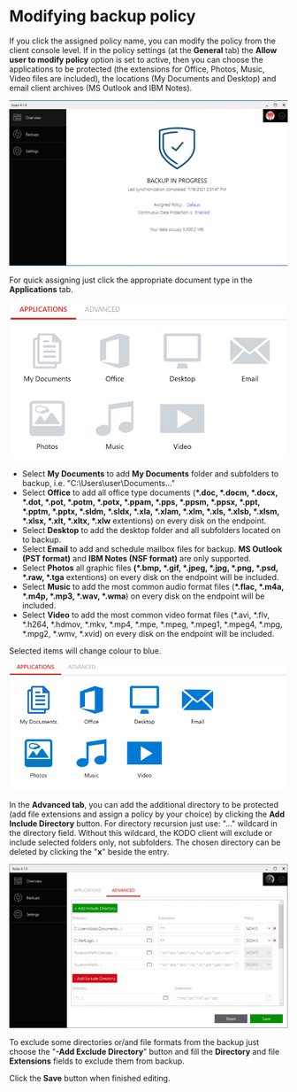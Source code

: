 # Modifying backup policy

If you click the assigned policy name, you can modify the policy from the client console level. If in the policy settings \(at the **General** tab\) the **Allow user to modify policy** option is set to active, then you can choose the applications to be protected \(the extensions for Office, Photos, Music, Video files are included\), the locations \(My Documents and Desktop\) and email client archives \(MS Outlook and IBM Notes\).

![](../../.gitbook/assets/image%20%2879%29.png)

For quick assigning just click the appropriate document type in the **Applications** tab.

![](../../.gitbook/assets/clipolicyset1.PNG)

* Select **My Documents** to add **My Documents** folder and subfolders to backup, i.e. "C:\Users\user\Documents...\"
* Select **Office** to add all office type documents \(**\*.doc, \*.docm, \*.docx, \*.dot, \*.pot, \*.potm, \*.potx,  \*.ppam, \*.pps, \*.ppsm, \*.ppsx, \*.ppt, \*.pptm, \*.pptx, \*.sldm, \*.sldx, \*.xla, \*.xlam, \*.xlm, \*.xls, \*.xlsb, \*.xlsm, \*.xlsx, \*.xlt, \*.xltx, \*.xlw** extentions\) on every disk on the endpoint.
* Select **Desktop** to add the desktop folder and all subfolders located on to backup.
* Select **Email** to add and schedule mailbox files for backup. **MS Outlook \(**PST format**\)** and **IBM Notes \(**NSF format**\)** are only supported.
* Select **Photos** all graphic files **\(\*.bmp, \*.gif, \*.jpeg, \*.jpg, \*.png, \*.psd, \*.raw, \*.tga** extentions\) on every disk on the endpoint will be included. 
* Select **Music** to add the most common audio format files \(**\*.flac, \*.m4a, \*.m4p, \*.mp3, \*.wav, \*.wma**\) on every disk on the endpoint will be included.
* Select  **Video** to add the most common video format files \(\*.avi, \*.flv, \*.h264, \*.hdmov, \*.mkv, \*.mp4, \*.mpe, \*.mpeg, \*.mpeg1, \*.mpeg4, \*.mpg, \*.mpg2, \*.wmv, \*.xvid\) on every disk on the endpoint will be included.

Selected items will change colour to blue.

![](../../.gitbook/assets/clipolicyset2.PNG)

In the **Advanced tab**, you can add the additional directory to be protected \(add file extensions and assign a policy by your choice\) by clicking the **Add Include Directory** button. For directory recursion just use: "...\" wildcard in the directory field. Without this wildcard, the KODO client will exclude or include selected folders only, not subfolders. The chosen directory can be deleted by clicking the "**x**" beside the entry.

![](../../.gitbook/assets/image%20%2899%29.png)

To exclude some directories or/and file formats from the backup just choose the "**-Add Exclude Directory**" button and fill the **Directory** and file **Extensions** fields to exclude them from backup.

Click the **Save** button when finished editing.

